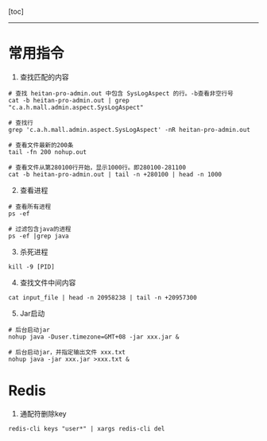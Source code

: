 [toc]

---

# 常用指令

1. 查找匹配的内容

```shell
# 查找 heitan-pro-admin.out 中包含 SysLogAspect 的行。-b查看非空行号
cat -b heitan-pro-admin.out | grep  "c.a.h.mall.admin.aspect.SysLogAspect"

# 查找行
grep 'c.a.h.mall.admin.aspect.SysLogAspect' -nR heitan-pro-admin.out

# 查看文件最新的200条
tail -fn 200 nohup.out 

# 查看文件从第280100行开始，显示1000行。即280100-281100
cat -b heitan-pro-admin.out | tail -n +280100 | head -n 1000
```

2. 查看进程

```shell
# 查看所有进程
ps -ef

# 过滤包含java的进程
ps -ef |grep java
```

3. 杀死进程

```shell
kill -9 [PID]
```

4. 查找文件中间内容

```shell
cat input_file | head -n 20958238 | tail -n +20957300
```

5. Jar启动

```shell
# 后台启动jar
nohup java -Duser.timezone=GMT+08 -jar xxx.jar &

# 后台启动jar，并指定输出文件 xxx.txt
nohup java -jar xxx.jar >xxx.txt &
```





# Redis

1. 通配符删除key

```shell
redis-cli keys "user*" | xargs redis-cli del
```

